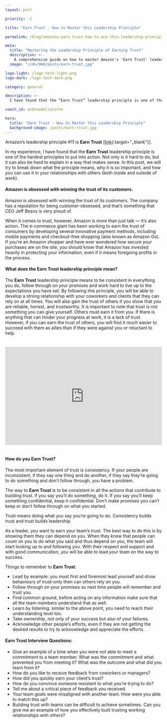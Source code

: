 ```yaml
---
layout: post

priority: -1

title: "Earn Trust - How to Master this Leadership Principle"

permalink: /blog/amazons-earn-trust-how-to-ace-this-leadership-principle/

meta:
  title: "Mastering the Leadership Principle of Earning Trust"
  description: >-
    A comprehensive guide on how to master Amazon's 'Earn Trust' leadership principle, with insights on its importance and tips on how to apply it effectively.
  image: "/cdn/960/posts/earn-trust.jpg"

logo-light: /logo-tech-light.png
logo-dark: /logo-tech-dark.png

category: general

description: >-
  I have found that the “Earn Trust” leadership principle is one of the hardest principles to put into action. Not only is it hard to do, but it can also be hard to explain in a way that makes sense.

coach_id: andreadellacorte

hero:
  title: "Earn Trust - How to Master this Leadership Principle"
  background-image: /posts/earn-trust.jpg
---
```


Amazon’s leadership principle #11 is **Earn Trust** [[link](https://www.amazon.jobs/en/principles){:target="\_blank"}].

In my experience, I have found that the **Earn Trust** leadership principle is one of the hardest principles to put into action. Not only is it hard to do, but it can also be hard to explain in a way that makes sense. In this post, we will try to break down what the principle means, why it is so important, and how you can use it in your relationships with others (both inside and outside of work).

#### Amazon is obsessed with winning the trust of its customers.

Amazon is obsessed with winning the trust of its customers. The company has a reputation for being customer-obsessed, and that’s something that CEO Jeff Bezos is very proud of.

When it comes to trust, however, Amazon is more than just talk — it’s also action. The e-commerce giant has been working to earn the trust of consumers by developing several innovative payment methods, including mobile payments and checkout-free shopping (also known as Amazon Go). If you’re an Amazon shopper and have ever wondered how secure your purchases are on the site, you should know that Amazon has invested heavily in protecting your information, even if it means foregoing profits in the process.

#### What does the Earn Trust leadership principle mean?

The **Earn Trust** leadership principle means to be consistent in everything you do, follow through on your promises and work hard to live up to the expectations you have set. By following this principle, you will be able to develop a strong relationship with your coworkers and clients that they can rely on at all times. You will also gain the trust of others if you show that you are reliable, honest, and trustworthy. It is important to note that trust is not something you can give yourself. Others must earn it from you. If there is anything that can hinder your progress at work, it is a lack of trust. However, if you can earn the trust of others, you will find it much easier to succeed with them as allies than if they were against you or reluctant to help.

<div style="display: flex; justify-content: center; margin-top: 36px; margin-bottom: 36px;">
<iframe width="560" height="315" src="https://www.youtube.com/embed/SD5GB_6pGOg?si=zFi6l4GnDN5_8nh2" title="YouTube video player" frameborder="0" allow="accelerometer; autoplay; clipboard-write; encrypted-media; gyroscope; picture-in-picture; web-share" referrerpolicy="strict-origin-when-cross-origin" allowfullscreen></iframe>
</div>

#### How do you Earn Trust?

The most important element of trust is consistency. If your people are inconsistent, if they say one thing and do another, if they say they’re going to do something and don’t follow through, you have a problem.

The way to **Earn Trust** is to be consistent in all the actions that contribute to building trust. If you say you’ll do something, do it. If you say you’ll keep something confidential, keep it confidential. Don’t make promises you can’t keep or don’t follow through on what you started.

Trust means doing what you say you’re going to do. Consistency builds trust and trust builds leadership

As a leader, you want to earn your team’s trust. The best way to do this is by showing them they can depend on you. When they know that people can count on you to do what you said and thus depend on you, the team will start looking up to and following you. With their respect and support and with good communication, you will be able to lead your team on the way to success.

Things to remember to **Earn Trust**:

- Lead by example: you must first and foremost lead yourself and show behaviours of trust–only then can others rely on you.
- Follow through on your promises so next time people will remember and trust you.
- Find common ground, before acting on any information make sure that all the team members understand that as well.
- Learn by listening: similar to the above point, you need to reach their understanding level too.
- Take ownership, not only of your success but also of your failures.
- Acknowledge other people’s efforts, even if they are not getting the desired results to try to acknowledge and appreciate the efforts.

#### Earn Trust Interview Questions:

- Give an example of a time when you were not able to meet a commitment to a team member. What was the commitment and what prevented you from meeting it? What was the outcome and what did you learn from it?
- How do you like to receive feedback from coworkers or managers?
- How did you quickly earn your client’s trust?
- How do you convince someone resistant to what you’re trying to do?
- Tell me about a critical piece of feedback you received.
- Your team goals were misaligned with another team. How were you able to match this up?
- Building trust with teams can be difficult to achieve sometimes. Can you give me an example of how you effectively built trusting working relationships with others?
